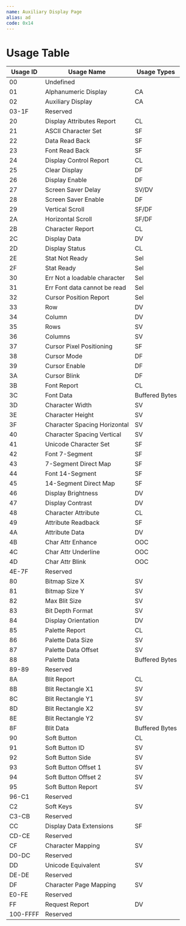 ```yaml
---
name: Auxiliary Display Page
alias: ad
code: 0x14
---
```

# Usage Table

| Usage ID | Usage Name                   | Usage Types    |
|----------|------------------------------|----------------|
| 00       | Undefined                    |                |
| 01       | Alphanumeric  Display        | CA             |
| 02       | Auxiliary  Display           | CA             |
| 03-1F    | Reserved                     |                |
| 20       | Display  Attributes  Report  | CL             |
| 21       | ASCII Character Set          | SF             |
| 22       | Data Read Back               | SF             |
| 23       | Font Read Back               | SF             |
| 24       | Display  Control  Report     | CL             |
| 25       | Clear Display                | DF             |
| 26       | Display Enable               | DF             |
| 27       | Screen Saver Delay           | SV/DV          |
| 28       | Screen Saver Enable          | DF             |
| 29       | Vertical Scroll              | SF/DF          |
| 2A       | Horizontal Scroll            | SF/DF          |
| 2B       | Character  Report            | CL             |
| 2C       | Display Data                 | DV             |
| 2D       | Display  Status              | CL             |
| 2E       | Stat Not Ready               | Sel            |
| 2F       | Stat Ready                   | Sel            |
| 30       | Err Not a loadable character | Sel            |
| 31       | Err Font data cannot be read | Sel            |
| 32       | Cursor Position Report       | Sel            |
| 33       | Row                          | DV             |
| 34       | Column                       | DV             |
| 35       | Rows                         | SV             |
| 36       | Columns                      | SV             |
| 37       | Cursor Pixel Positioning     | SF             |
| 38       | Cursor Mode                  | DF             |
| 39       | Cursor Enable                | DF             |
| 3A       | Cursor Blink                 | DF             |
| 3B       | Font  Report                 | CL             |
| 3C       | Font Data                    | Buffered Bytes |
| 3D       | Character Width              | SV             |
| 3E       | Character Height             | SV             |
| 3F       | Character Spacing Horizontal | SV             |
| 40       | Character Spacing Vertical   | SV             |
| 41       | Unicode Character Set        | SF             |
| 42       | Font 7-Segment               | SF             |
| 43       | 7-Segment Direct Map         | SF             |
| 44       | Font 14-Segment              | SF             |
| 45       | 14-Segment Direct Map        | SF             |
| 46       | Display Brightness           | DV             |
| 47       | Display Contrast             | DV             |
| 48       | Character  Attribute         | CL             |
| 49       | Attribute Readback           | SF             |
| 4A       | Attribute Data               | DV             |
| 4B       | Char Attr Enhance            | OOC            |
| 4C       | Char Attr Underline          | OOC            |
| 4D       | Char Attr Blink              | OOC            |
| 4E-7F    | Reserved                     |                |
| 80       | Bitmap Size X                | SV             |
| 81       | Bitmap Size Y                | SV             |
| 82       | Max Blit Size                | SV             |
| 83       | Bit Depth Format             | SV             |
| 84       | Display Orientation          | DV             |
| 85       | Palette  Report              | CL             |
| 86       | Palette Data Size            | SV             |
| 87       | Palette Data Offset          | SV             |
| 88       | Palette Data                 | Buffered Bytes |
| 89-89    | Reserved                     |                |
| 8A       | Blit  Report                 | CL             |
| 8B       | Blit Rectangle X1            | SV             |
| 8C       | Blit Rectangle Y1            | SV             |
| 8D       | Blit Rectangle X2            | SV             |
| 8E       | Blit Rectangle Y2            | SV             |
| 8F       | Blit Data                    | Buffered Bytes |
| 90       | Soft  Button                 | CL             |
| 91       | Soft Button ID               | SV             |
| 92       | Soft Button Side             | SV             |
| 93       | Soft Button Offset 1         | SV             |
| 94       | Soft Button Offset 2         | SV             |
| 95       | Soft Button Report           | SV             |
| 96-C1    | Reserved                     |                |
| C2       | Soft Keys                    | SV             |
| C3-CB    | Reserved                     |                |
| CC       | Display Data Extensions      | SF             |
| CD-CE    | Reserved                     |                |
| CF       | Character Mapping            | SV             |
| D0-DC    | Reserved                     |                |
| DD       | Unicode Equivalent           | SV             |
| DE-DE    | Reserved                     |                |
| DF       | Character Page Mapping       | SV             |
| E0-FE    | Reserved                     |                |
| FF       | Request Report               | DV             |
| 100-FFFF | Reserved                     |                |
